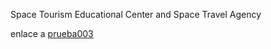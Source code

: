 
Space Tourism Educational Center and Space Travel Agency

enlace a <a href="preuba003.html">prueba003</a>
